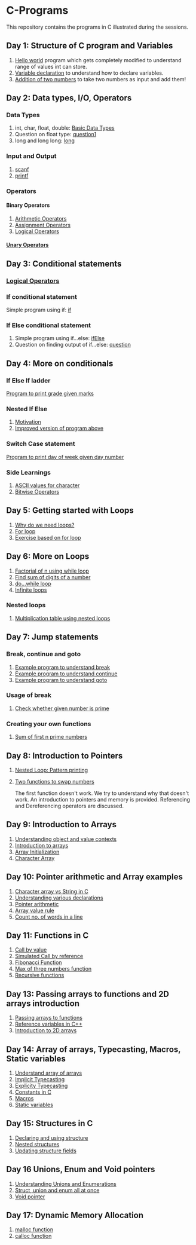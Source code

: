 # C-Programs
This repository contains the programs in C illustrated during the sessions.

## Day 1: Structure of C program and Variables
1. [Hello world](Day%201/hello.c) program which gets completely modified to understand range of values int can store.
2. [Variable declaration](Day%201/variable.c) to understand how to declare variables.
3. [Addition of two numbers](Day%201/add.c) to take two numbers as input and add them!

## Day 2: Data types, I/O, Operators
### Data Types
1. int, char, float, double: [Basic Data Types](Day%202/inputOutput.c)
2. Question on float type: [question1](Day%202/float.c)
2. long and long long: [long](Day%202/long.c)

### Input and Output
1. [scanf](Day%202/scanf.c)
2. [printf](Day%202/printf.c)

### Operators
#### Binary Operators
1. [Arithmetic Operators](Day%202/arithmeticOperators.c)
2. [Assignment Operators](Day%202/assignmentOperator.c)
3. [Logical Operators](Day%202/logicalOperators.c)
#### [Unary Operators](Day%202/unaryOperator.c)

## Day 3: Conditional statements
### [Logical Operators](Day%203/logicalOperators.c)

### If conditional statement
Simple program using if: [if](Day%203/if.c)

### If Else conditional statement
1. Simple program using if...else: [ifElse](Day%203/ifElse.c)
2. Question on finding output of if...else: [question](Day%203/question.c)

## Day 4: More on conditionals
### If Else If ladder
[Program to print grade given marks](Day%204/ifElseIf.c)

### Nested If Else 
1. [Motivation](Day%204/nestedIfElseMotivation.c)
2. [Improved version of program above](Day%204/nestedIfElse.c)

### Switch Case statement
[Program to print day of week given day number](Day%204/switch.c)

### Side Learnings
1. [ASCII values for character](Day%204/asciiValues.c)
2. [Bitwise Operators](Day%204/bitwiseOperators.c)

## Day 5: Getting started with Loops
1. [Why do we need loops?](Day%205/loopMotivation.c)
2. [For loop](Day%205/forLoop.c)
3. [Exercise based on for loop](Day%205/exerciseForLoop.c)

## Day 6: More on Loops
1. [Factorial of n using while loop](Day%206/whileLoop.c)
2. [Find sum of digits of a number](Day%206/sumDigits.c)
3. [do...while loop](Day%206/doWhile.c)
4. [Infinite loops](Day%206/infiniteLoop.c)

### Nested loops
1. [Multiplication table using nested loops](Day%206/nestedLoops.c)

## Day 7: Jump statements
### Break, continue and goto
1. [Example program to understand break](Day%207/break.c)
2. [Example program to understand continue](Day%207/continue.c)
3. [Example program to understand goto](Day%207/goto.c)

### Usage of break
1. [Check whether given number is prime](Day%207/prime.c)

### Creating your own functions
1. [Sum of first n prime numbers](Day%207/sumOfNPrimes.c)

## Day 8: Introduction to Pointers
1. [Nested Loop: Pattern printing](Day%208/nestedLoopPattern.c)
2. [Two functions to swap numbers](Day%208/swap.c)

    The first function doesn't work. We try to understand why that doesn't work.
    An introduction to pointers and memory is provided. 
    Referencing and Dereferencing operators are discussed.

## Day 9: Introduction to Arrays
1. [Understanding object and value contexts](Day%209/pointers1.c)
2. [Introduction to arrays](Day%209/arrays.c)
3. [Array Initialization](Day%209/arrayInitialization.c)
4. [Character Array](Day%209/charArray.c)

## Day 10: Pointer arithmetic and Array examples
1. [Character array vs String in C](Day%2010/charArrayVsString.c)
2. [Understanding various declarations](Day%2010/allDeclarations.c)
3. [Pointer arithmetic](Day%2010/pointerArithmetic.c)
4. [Array value rule](Day%2010/arrayValueRule.c)
5. [Count no. of words in a line](Day%2010/countWordsInLine.c)

## Day 11: Functions in C
1. [Call by value](Day%2011/callByValue.c)
2. [Simulated Call by reference](Day%2011/callByReferenceSimulated.c)
3. [Fibonacci Function](Day%2011/fibonacciFunction.c)
4. [Max of three numbers function](Day%2011/maxOfThreeNumbers.c)
5. [Recursive functions](Day%2011/recursiveFunction.c)

## Day 13: Passing arrays to functions and 2D arrays introduction
1. [Passing arrays to functions](Day%2013/sumOfArray.c)
2. [Reference variables in C++](Day%2013/referenceVariables.cpp)
3. [Introduction to 2D arrays](Day%2013/printMatrix.c)

## Day 14: Array of arrays, Typecasting, Macros, Static variables
1. [Understand array of arrays](Day%2014/arrayOfArrays.c)
2. [Implicit Typecasting](Day%2014/typecasting.c)
3. [Explicity Typecasting](Day%2014/avgOfThreeNumbers.c)
4. [Constants in C](Day%2014/constant.c)
5. [Macros](Day%2014/macros.c)
6. [Static variables](Day%2014/staticVariable.c)

## Day 15: Structures in C
1. [Declaring and using structure](Day%2015/structFish.c)
2. [Nested structures](Day%2015/nestedStructures.c)
3. [Updating structure fields](Day%2015/turtleBirthday.c)

## Day 16 Unions, Enum and Void pointers
1. [Understanding Unions and Enumerations](Day%2016/enumAndUnion.c)
2. [Struct, union and enum all at once](Day%2016/fruitOrder.c)
3. [Void pointer](Day%2016/voidPointers.c)

## Day 17: Dynamic Memory Allocation

1. [malloc function](Day%2017/malloc.c)
2. [calloc function](Day%2017/calloc.c)
